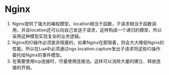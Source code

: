 # Nginx

1. Nginx提供了强大的编程模型，location相当于函数，子请求相当于函数调用，并且location还可以向自己发送子请求，这样构成一个递归的模型，所以采用这种模型实现复杂的业务逻辑。
2. Nginx的IO操作必须是非阻塞的，如果Nginx在那阻着，则会大大降低Nginx的性能。所以在Lua中必须通过ngx.location.capture发出子请求将这些IO操作委托给Nginx的事件模型。
3. 在需要使用tcp连接时，尽量使用连接池。这样可以消除大量的建立、释放连接的开销。